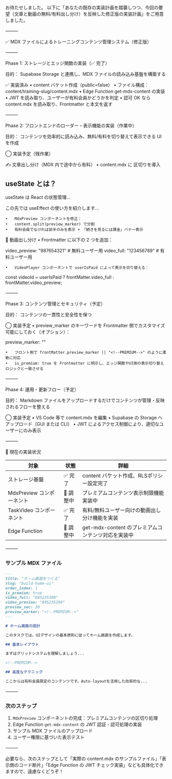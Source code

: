 
お待たせしました。
以下に「あなたの既存の実装計画を踏襲しつつ、今回の要望（文章と動画の無料/有料出し分け）を反映した修正版の実装計画」をご用意しました。

⸻

✅ MDX ファイルによるトレーニングコンテンツ管理システム（修正版）

⸻

Phase 1: ストレージとエッジ関数の実装（✅ 完了）

目的： Supabase Storage と連携し、MDX ファイルの読み込み基盤を構築する

✅ 実装済み
• content バケット作成（public=false）
• ファイル構成：content/training-slug/content.mdx
• Edge Function get-mdx-content の実装
• JWT を読み取り、ユーザーが有料会員かどうかを判定
• 認可 OK なら content.mdx を読み取り、Frontmatter と本文を返す

⸻

Phase 2: フロントエンドのローダー・表示機能の実装（作業中）

目的： コンテンツを効率的に読み込み、無料/有料を切り替えて表示できる UI を作成

◯ 実装予定（残作業）

✍️ 文章出し分け（MDX 内で途中から有料）
• content.mdx に <!--PREMIUM--> 区切りを導入

## useState とは？

useState は React の状態管理...

<!--PREMIUM-->

この先では useEffect の使い方を紹介します...

    •	MdxPreview コンポーネントを修正：
    •	content.split(preview_marker) で分割
    •	有料会員でなければ前半のみを表示 + 「続きを見るには課金」バナー表示

🎥 動画出し分け
• Frontmatter に以下の 2 つを追加：

video_preview: "987654321" # 無料ユーザー用
video_full: "123456789" # 有料ユーザー用

    •	VideoPlayer コンポーネントで userIsPaid によって表示を切り替える：

const videoId = userIsPaid ? frontMatter.video_full : frontMatter.video_preview;

⸻

Phase 3: コンテンツ管理とセキュリティ（予定）

目的： コンテンツの一貫性と安全性を保つ

◯ 実装予定
• preview_marker のキーワードを Frontmatter 側でカスタマイズ可能にしておく（オプション）：

preview_marker: "<!--PAID-->"

    •	フロント側で frontMatter.preview_marker || "<!--PREMIUM-->" のように柔軟に対応
    •	is_premium: true を Frontmatter に明示し、エッジ関数やUI側の表示切り替えロジックと一致させる

⸻

Phase 4: 運用・更新フロー（予定）

目的： Markdown ファイルをアップロードするだけでコンテンツが管理・反映されるフローを整える

◯ 実装予定
• VS Code 等で content.mdx を編集
• Supabase の Storage へアップロード（GUI または CLI）
• JWT によるアクセス制御により、適切なユーザーにのみ表示

⸻

📌 現在の実装状況

対象 | 状態 | 詳細
--- | --- | ---
ストレージ基盤 | ✅ 完了 | content バケット作成、RLSポリシー設定完了
MdxPreview コンポーネント | 🔄 調整中 | プレミアムコンテンツ表示制限機能実装中
TaskVideo コンポーネント | ✅ 完了 | 有料/無料ユーザー向けの動画出し分け機能を実装
Edge Function | 🔄 調整中 | get-mdx-content のプレミアムコンテンツ対応を実装中

⸻

### サンプル MDX ファイル

```md
---
title: "ホーム画面をつくる"
slug: "build-home-ui"
order_index: 1
is_premium: true
video_full: "845235300"
video_preview: "845235294"
preview_sec: 30
preview_marker: "<!--PREMIUM-->"
---

# ホーム画面の設計

このタスクでは、UIデザインの基本原則に従ってホーム画面を作成します。

## 基本レイアウト

まずはグリッドシステムを理解しましょう...

<!--PREMIUM-->

## 高度なテクニック

ここからは有料会員限定のコンテンツです。Auto-layoutを活用した効率的な...
```

⸻

### 次のステップ

1. `MdxPreview` コンポーネントの完成：プレミアムコンテンツの区切り処理
2. Edge Function `get-mdx-content` の JWT 認証・認可処理の実装
3. サンプル MDX ファイルのアップロード
4. ユーザー権限に基づいた表示テスト

⸻

必要なら、次のステップとして「実際の content.mdx のサンプルファイル」「表示側のコード断片」「Edge Function の JWT チェック実装」なども具体化できますので、遠慮なくどうぞ！

